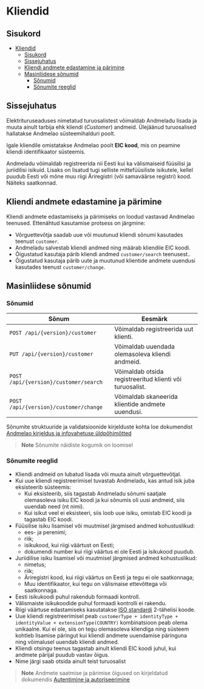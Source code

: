 # Kliendid

## Sisukord

- [Kliendid](#kliendid)
  - [Sisukord](#sisukord)
  - [Sissejuhatus](#sissejuhatus)
  - [Kliendi andmete edastamine ja pärimine](#kliendi-andmete-edastamine-ja-pärimine)
  - [Masinliidese sõnumid](#masinliidese-sõnumid)
    - [Sõnumid](#sõnumid)
    - [Sõnumite reeglid](#sõnumite-reeglid)

## Sissejuhatus

Elektrituruseaduses nimetatud turuosalistest võimaldab Andmeladu lisada ja muuta ainult tarbija ehk kliendi (*Customer*) andmeid. Ülejäänud turuosalised hallatakse Andmelao süsteemihalduri poolt.

Igale kliendile omistatakse Andmelao poolt **EIC kood**, mis on peamine kliendi identifikaator süsteemis.

Andmeladu võimaldab registreerida nii Eesti kui ka välismaiseid füüsilisi ja juriidilisi isikuid. Lisaks on lisatud tugi selliste mittefüüsiliste isikutele, kellel puudub Eesti või mõne muu riigi Äriregistri (või samaväärse registri) kood. Näiteks saatkonnad.

## Kliendi andmete edastamine ja pärimine

Kliendi andmete edastamiseks ja pärimiseks on loodud vastavad Andmelao teenused. Ettenähtud kasutamise protsess on järgmine:

- Võrguettevõtja saadab uue või muutunud kliendi sõnumi kasutades teenust `customer`.
- Andmeladu salvestab kliendi andmed ning määrab kliendile EIC koodi.
- Õigustatud kasutaja pärib kliendi andmed `customer/search` teenusest..
- Õigustatud kasutaja pärib uute ja muutunud klientide andmete uuendusi kasutades teenust `customer/change`.

## Masinliidese sõnumid

### Sõnumid

| Sõnum                                 | Eesmärk                                                  |
|---------------------------------------|----------------------------------------------------------|
| `POST /api/{version}/customer`        | Võimaldab registreerida uut klienti.                     |
| `PUT /api/{version}/customer`         | Võimaldab uuendada olemasoleva kliendi andmeid.          |
| `POST /api/{version}/customer/search` | Võimaldab otsida registreeritud klienti või turuosalist. |
| `POST /api/{version}/customer/change` | Võimaldab skaneerida klientide andmete uuendusi.         |

Sõnumite struktuuride ja validatsioonide kirjelduste kohta loe dokumendist [Andmelao kirjeldus ja infovahetuse üldpõhimõtted](01-avp-kirjeldus-ja-infovahetuse-yldpohimotted.md)

> **Note**
> Sõnumite näidiste kogumik on loomisel

### Sõnumite reeglid

- Kliendi andmeid on lubatud lisada või muuta ainult võrguettevõtjal.
- Kui uue kliendi registreerimisel tuvastab Andmeladu, kas antud isik juba eksisteerib süsteemis:
  - Kui eksisteerib, siis tagastab Andmeladu sõnumi saatjale olemasoleva isiku EIC koodi ja kui sõnumis oli uusi andmeid, siis uuendab need (nt nimi).
  - Kui isikut veel ei eksisteeri, siis loob uue isiku, omistab EIC koodi ja tagastab EIC koodi.
- Füüsilise isiku lisamisel või muutmisel järgmised andmed kohustuslikud:
  - ees- ja perenimi;
  - riik;
  - isikukood, kui riigi väärtust on Eesti;
  - dokumendi number kui riigi väärtus ei ole Eesti ja isikukood puudub.
- Juriidilise isiku lisamisel või muutmisel järgmised andmed kohustuslikud:
  - nimetus;
  - riik;
  - Äriregistri kood, kui riigi väärtus on Eesti ja tegu ei ole saatkonnaga;
  - Muu identifikaator, kui tegu on välismaise ettevõttega või saatkonnaga.
- Eesti isikukoodi puhul rakendub formaadi kontroll.
- Välismaiste isikukoodide puhul formaadi kontrolli ei rakendu.
- Riigi väärtuse edastamiseks kasutatakse [ISO standardi](https://en.wikipedia.org/wiki/List_of_ISO_3166_country_codes) 2-tähelisi koode.
- Uue kliendi registreerimisel peab `customerType + identityType + identityValue + extensionType(COUNTRY)` kombinatsioon peab olema unikaalne. Kui ei ole, siis on tegu olemasoleva kliendiga ning süsteem kohtleb lisamise päringut kui kliendi andmete uuendamise päringuna ning võimalusel uuendab kliendi andmed.
- Kliendi otsingu teenus tagastab ainult kliendi EIC koodi juhul, kui andmete pärijal puudub vastav õigus.
- Nime järgi saab otsida ainult teist turuosalist

> **Note**
> Andmete saatmise ja pärimise õigused on kirjeldatud dokumendis [Autentimine ja autoriseerimine](02-autentimine-ja-autoriseerimine.md)
